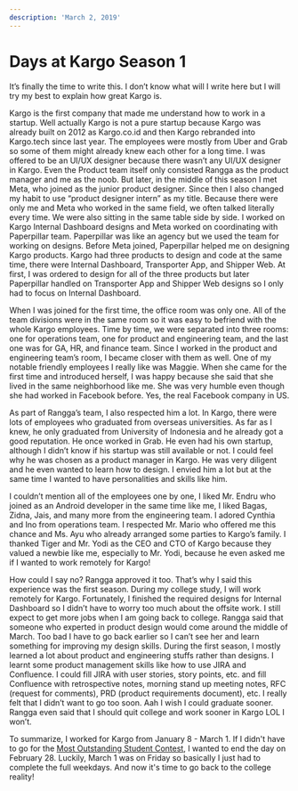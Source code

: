 ```yaml
---
description: 'March 2, 2019'
---
```


# Days at Kargo Season 1

It’s finally the time to write this. I don’t know what will I write here but I will try my best to explain how great Kargo is.

Kargo is the first company that made me understand how to work in a startup. Well actually Kargo is not a pure startup because Kargo was already built on 2012 as Kargo.co.id and then Kargo rebranded into Kargo.tech since last year. The employees were mostly from Uber and Grab so some of them might already knew each other for a long time. I was offered to be an UI/UX designer because there wasn’t any UI/UX designer in Kargo. Even the Product team itself only consisted Rangga as the product manager and me as the noob. But later, in the middle of this season I met Meta, who joined as the junior product designer. Since then I also changed my habit to use “product designer intern” as my title. Because there were only me and Meta who worked in the same field, we often talked literally every time. We were also sitting in the same table side by side. I worked on Kargo Internal Dashboard designs and Meta worked on coordinating with Paperpillar team. Paperpillar was like an agency but we used the team for working on designs. Before Meta joined, Paperpillar helped me on designing Kargo products. Kargo had three products to design and code at the same time, there were Internal Dashboard, Transporter App, and Shipper Web. At first, I was ordered to design for all of the three products but later Paperpillar handled on Transporter App and Shipper Web designs so I only had to focus on Internal Dashboard.

When I was joined for the first time, the office room was only one. All of the team divisions were in the same room so it was easy to befriend with the whole Kargo employees. Time by time, we were separated into three rooms: one for operations team, one for product and engineering team, and the last one was for GA, HR, and finance team. Since I worked in the product and engineering team’s room, I became closer with them as well. One of my notable friendly employees I really like was Maggie. When she came for the first time and introduced herself, I was happy because she said that she lived in the same neighborhood like me. She was very humble even though she had worked in Facebook before. Yes, the real Facebook company in US.

As part of Rangga’s team, I also respected him a lot. In Kargo, there were lots of employees who graduated from overseas universities. As far as I knew, he only graduated from University of Indonesia and he already got a good reputation. He once worked in Grab. He even had his own startup, although I didn’t know if his startup was still available or not. I could feel why he was chosen as a product manager in Kargo. He was very diligent and he even wanted to learn how to design. I envied him a lot but at the same time I wanted to have personalities and skills like him.

I couldn’t mention all of the employees one by one, I liked Mr. Endru who joined as an Android developer in the same time like me, I liked Bagas, Zidna, Jais, and many more from the engineering team. I adored Cynthia and Ino from operations team. I respected Mr. Mario who offered me this chance and Ms. Ayu who already arranged some parties to Kargo’s family. I thanked Tiger and Mr. Yodi as the CEO and CTO of Kargo because they valued a newbie like me, especially to Mr. Yodi, because he even asked me if I wanted to work remotely for Kargo!

How could I say no? Rangga approved it too. That’s why I said this experience was the first season. During my college study, I will work remotely for Kargo. Fortunately, I finished the required designs for Internal Dashboard so I didn’t have to worry too much about the offsite work. I still expect to get more jobs when I am going back to college. Rangga said that someone who experted in product design would come around the middle of March. Too bad I have to go back earlier so I can’t see her and learn something for improving my design skills. During the first season, I mostly learned a lot about product and engineering stuffs rather than designs. I learnt some product management skills like how to use JIRA and Confluence. I could fill JIRA with user stories, story points, etc. and fill Confluence with retrospective notes, morning stand up meeting notes, RFC \(request for comments\), PRD \(product requirements document\), etc. I really felt that I didn’t want to go too soon. Aah I wish I could graduate sooner. Rangga even said that I should quit college and work sooner in Kargo LOL I won’t.

To summarize, I worked for Kargo from January 8 - March 1. If I didn't have to go for the [Most Outstanding Student Contest](../02/the-most-outstanding-student-goes-wrong.md), I wanted to end the day on February 28. Luckily, March 1 was on Friday so basically I just had to complete the full weekdays. And now it's time to go back to the college reality!

